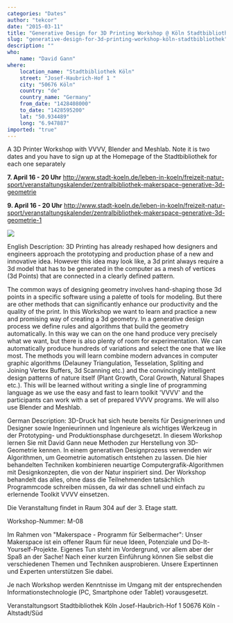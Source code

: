 ```yaml
---
categories: "Dates"
author: "tekcor"
date: "2015-03-11"
title: "Generative Design for 3D Printing Workshop @ Köln Stadtbibliothek"
slug: "generative-design-for-3d-printing-workshop-köln-stadtbibliothek"
description: ""
who: 
    name: "David Gann"
where: 
    location_name: "Stadtbibliothek Köln"
    street: "Josef-Haubrich-Hof 1 "
    city: "50676 Köln"
    country: "de"
    country_name: "Germany"
    from_date: "1428408000"
    to_date: "1428595200"
    lat: "50.934489"
    long: "6.947887"
imported: "true"
---
```



A 3D Printer Workshop with VVVV, Blender and Meshlab.
Note it is two dates and you have to sign up at the Homepage of the Stadtbibliothek for each one separately

**7. April 16 - 20 Uhr**
<http://www.stadt-koeln.de/leben-in-koeln/freizeit-natur-sport/veranstaltungskalender/zentralbibliothek-makerspace-generative-3d-geometrie>

**9. April 16 - 20 Uhr**
<http://www.stadt-koeln.de/leben-in-koeln/freizeit-natur-sport/veranstaltungskalender/zentralbibliothek-makerspace-generative-3d-geometrie-1>

![](voronoi%20monome.jpg) 

English Description:
3D Printing has already reshaped how designers and engineers approach the prototyping and production phase of a new and innovative idea. However this idea may look like, a 3d print always require a 3d model that has to be generated in the computer as a mesh of vertices (3d Points) that are connected in a clearly defined pattern.

The common ways of designing geometry involves hand-shaping those 3d points in a specific software using a palette of tools for modeling. But there are other methods that can significantly enhance our productivity and the quality of the print.
In this Workshop we want to learn and practice a new and promising way of creating a 3d geometry. In a generative design process we define rules and algorithms that build the geometry automatically. In this way we can on the one hand produce very precisely what we want, but there is also plenty of room for experimentation. We can automatically produce hundreds of variations and select the one that we like most. The methods you will learn combine modern advances in computer graphic algorithms (Delauney Triangulation, Tesselation, Spliting and Joining Vertex Buffers, 3d Scanning etc.) and the convincingly intelligent design patterns of nature itself (Plant Growth, Coral Growth, Natural Shapes etc.). This will be learned without writing a single line of programming language as we use the easy and fast to learn toolkit 'VVVV' and the participants can work with a set of prepared VVVV programs. We will also use Blender and Meshlab.

German Description:
3D-Druck hat sich heute bereits für Designerinnen und Designer sowie Ingenieurinnen und Ingenieure als wichtiges Werkzeug in der Prototyping- und Produktionsphase durchgesetzt. In diesem Workshop lernen Sie mit David Gann neue Methoden zur Herstellung von 3D-Geometrie kennen. In einem generativen Designprozess verwenden wir Algorithmen, um Geometrie automatisch entstehen zu lassen. Die hier behandelten Techniken kombinieren neuartige Computergrafik-Algorithmen mit Designkonzepten, die von der Natur inspiriert sind. Der Workshop behandelt das alles, ohne dass die Teilnehmenden tatsächlich Programmcode schreiben müssen, da wir das schnell und einfach zu erlernende Toolkit VVVV einsetzen.

Die Veranstaltung findet in Raum 304 auf der 3. Etage statt.

Workshop-Nummer: M-08

Im Rahmen von "Makerspace - Programm für Selbermacher":
Unser Makerspace ist ein offener Raum für neue Ideen, Potenziale und Do-It-Yourself-Projekte. Eigenes Tun steht im Vordergrund, vor allem aber der Spaß an der Sache! Nach einer kurzen Einführung können Sie selbst die verschiedenen Themen und Techniken ausprobieren. Unsere Expertinnen und Experten unterstützen Sie dabei.

Je nach Workshop werden Kenntnisse im Umgang mit der entsprechenden Informationstechnologie (PC, Smartphone oder Tablet) vorausgesetzt.

Veranstaltungsort
    Stadtbibliothek Köln
    Josef-Haubrich-Hof 1
    50676 Köln - Altstadt/Süd 


